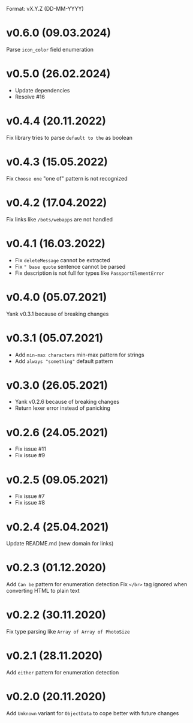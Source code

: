 Format: vX.Y.Z (DD-MM-YYYY)

# v0.6.0 (09.03.2024)

Parse `icon_color` field enumeration

# v0.5.0 (26.02.2024)

* Update dependencies
* Resolve #16

# v0.4.4 (20.11.2022)

Fix library tries to parse `default to the` as boolean

# v0.4.3 (15.05.2022)

Fix `Choose one` "one of" pattern is not recognized

# v0.4.2 (17.04.2022)

Fix links like `/bots/webapps` are not handled

# v0.4.1 (16.03.2022)

* Fix `deleteMessage` cannot be extracted
* Fix `" base quote` sentence cannot be parsed
* Fix description is not full for types like `PassportElementError`

# v0.4.0 (05.07.2021)

Yank v0.3.1 because of breaking changes

# v0.3.1 (05.07.2021)

* Add `min-max characters` min-max pattern for strings
* Add `always "something"` default pattern

# v0.3.0 (26.05.2021)

* Yank v0.2.6 because of breaking changes
* Return lexer error instead of panicking

# v0.2.6 (24.05.2021)

* Fix issue #11
* Fix issue #9

# v0.2.5 (09.05.2021)

* Fix issue #7
* Fix issue #8

# v0.2.4 (25.04.2021)

Update README.md (new domain for links)

# v0.2.3 (01.12.2020)

Add `Can be` pattern for enumeration detection
Fix `</br>` tag ignored when converting HTML to plain text

# v0.2.2 (30.11.2020)

Fix type parsing like `Array of Array of PhotoSize`

# v0.2.1 (28.11.2020)

Add `either` pattern for enumeration detection

# v0.2.0 (20.11.2020)

Add `Unknown` variant for `ObjectData` to cope better with future changes
